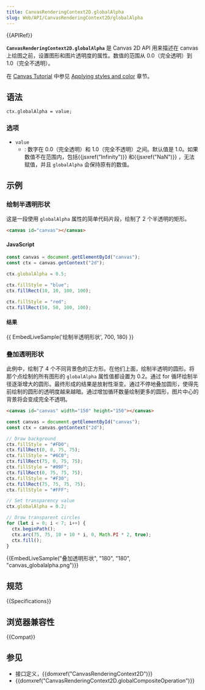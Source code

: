 ```yaml
---
title: CanvasRenderingContext2D.globalAlpha
slug: Web/API/CanvasRenderingContext2D/globalAlpha
---
```


{{APIRef}}

**`CanvasRenderingContext2D.globalAlpha`** 是 Canvas 2D API 用来描述在 canvas 上绘图之前，设置图形和图片透明度的属性。数值的范围从 0.0（完全透明）到 1.0（完全不透明）。

在 [Canvas Tutorial](/zh-CN/docs/Web/API/Canvas_API/Tutorial) 中参见 [Applying styles and color](/zh-CN/docs/Web/API/Canvas_API/Tutorial/Applying_styles_and_colors) 章节。

## 语法

```
ctx.globalAlpha = value;
```

### 选项

- `value`
  - : 数字在 0.0（完全透明）和 1.0（完全不透明）之间。默认值是 1.0。如果数值不在范围内，包括{{jsxref("Infinity")}} 和{{jsxref("NaN")}} ，无法赋值，并且 `globalAlpha` 会保持原有的数值。

## 示例

### 绘制半透明形状

这是一段使用 `globalAlpha` 属性的简单代码片段，绘制了 2 个半透明的矩形。

```html
<canvas id="canvas"></canvas>
```

#### JavaScript

```js
const canvas = document.getElementById("canvas");
const ctx = canvas.getContext("2d");

ctx.globalAlpha = 0.5;

ctx.fillStyle = "blue";
ctx.fillRect(10, 10, 100, 100);

ctx.fillStyle = "red";
ctx.fillRect(50, 50, 100, 100);
```

#### 结果

{{ EmbedLiveSample('绘制半透明形状', 700, 180) }}

### 叠加透明形状

此例中，绘制了 4 个不同背景色的正方形。在他们上面，绘制半透明的圆形。将那个点绘制的所有图形的 `globalAlpha` 属性值都设置为 0.2。通过 for 循环绘制半径逐渐增大的圆形。最终形成的结果是放射性渐变。通过不停地叠加圆形，使得先前绘制的圆形的透明度越来越暗。通过增加循环数量绘制更多的圆形，图片中心的背景将会变成完全不透明。

```html hidden
<canvas id="canvas" width="150" height="150"></canvas>
```

```js
const canvas = document.getElementById("canvas");
const ctx = canvas.getContext("2d");

// Draw background
ctx.fillStyle = "#FD0";
ctx.fillRect(0, 0, 75, 75);
ctx.fillStyle = "#6C0";
ctx.fillRect(75, 0, 75, 75);
ctx.fillStyle = "#09F";
ctx.fillRect(0, 75, 75, 75);
ctx.fillStyle = "#F30";
ctx.fillRect(75, 75, 75, 75);
ctx.fillStyle = "#FFF";

// Set transparency value
ctx.globalAlpha = 0.2;

// Draw transparent circles
for (let i = 0; i < 7; i++) {
  ctx.beginPath();
  ctx.arc(75, 75, 10 + 10 * i, 0, Math.PI * 2, true);
  ctx.fill();
}
```

{{EmbedLiveSample("叠加透明形状", "180", "180", "canvas_globalalpha.png")}}

## 规范

{{Specifications}}

## 浏览器兼容性

{{Compat}}

## 参见

- 接口定义，{{domxref("CanvasRenderingContext2D")}}
- {{domxref("CanvasRenderingContext2D.globalCompositeOperation")}}
